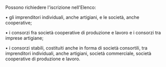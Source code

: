 Possono richiedere l'iscrizione nell'Elenco:

•	gli imprenditori individuali, anche artigiani, e le società, anche cooperative;

•	i consorzi fra società cooperative di produzione e lavoro e i consorzi tra imprese artigiane;

•	i consorzi stabili, costituiti anche in forma di società consortili, tra imprenditori individuali, anche artigiani, società commerciale, società cooperative di produzione e lavoro.
